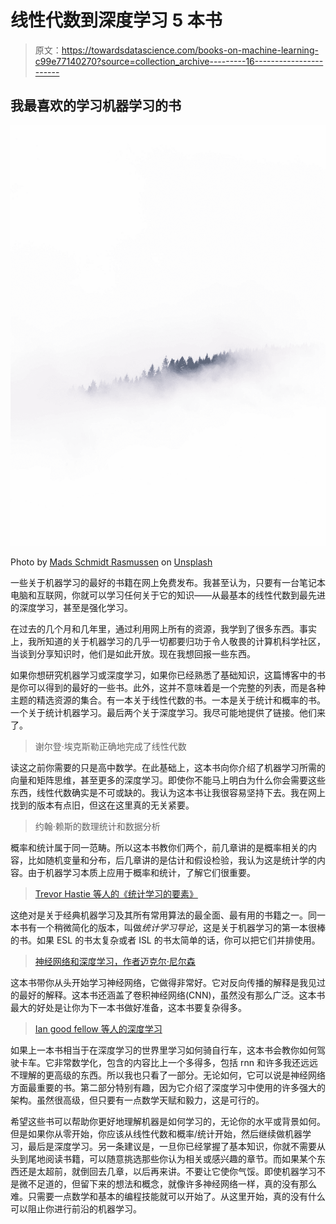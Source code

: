 # 线性代数到深度学习 5 本书

> 原文：<https://towardsdatascience.com/books-on-machine-learning-c99e77140270?source=collection_archive---------16----------------------->

## 我最喜欢的学习机器学习的书

![](img/06864fdd21a71655aae72f7de730142e.png)

Photo by [Mads Schmidt Rasmussen](https://unsplash.com/@mvds?utm_source=medium&utm_medium=referral) on [Unsplash](https://unsplash.com?utm_source=medium&utm_medium=referral)

一些关于机器学习的最好的书籍在网上免费发布。我甚至认为，只要有一台笔记本电脑和互联网，你就可以学习任何关于它的知识——从最基本的线性代数到最先进的深度学习，甚至是强化学习。

在过去的几个月和几年里，通过利用网上所有的资源，我学到了很多东西。事实上，我所知道的关于机器学习的几乎一切都要归功于令人敬畏的计算机科学社区，当谈到分享知识时，他们是如此开放。现在我想回报一些东西。

如果你想研究机器学习或深度学习，如果你已经熟悉了基础知识，这篇博客中的书是你可以得到的最好的一些书。此外，这并不意味着是一个完整的列表，而是各种主题的精选资源的集合。有一本关于线性代数的书。一本是关于统计和概率的书。一个关于统计机器学习。最后两个关于深度学习。我尽可能地提供了链接。他们来了。

> 谢尔登·埃克斯勒正确地完成了线性代数

读这之前你需要的只是高中数学。在此基础上，这本书向你介绍了机器学习所需的向量和矩阵思维，甚至更多的深度学习。即使你不能马上明白为什么你会需要这些东西，线性代数确实是不可或缺的。我认为这本书让我很容易坚持下去。我在网上找到的版本有点旧，但这在这里真的无关紧要。

> 约翰·赖斯的数理统计和数据分析

概率和统计属于同一范畴。所以这本书教你们两个，前几章讲的是概率相关的内容，比如随机变量和分布，后几章讲的是估计和假设检验，我认为这是统计学的内容。由于机器学习本质上应用于概率和统计，了解它们很重要。

> [Trevor Hastie 等人的《统计学习的要素》](https://web.stanford.edu/~hastie/Papers/ESLII.pdf)

这绝对是关于经典机器学习及其所有常用算法的最全面、最有用的书籍之一。同一本书有一个稍微简化的版本，叫做*统计学习导论*，这是关于机器学习的第一本很棒的书。如果 ESL 的书太复杂或者 ISL 的书太简单的话，你可以把它们并排使用。

> [神经网络和深度学习，作者迈克尔·尼尔森](http://neuralnetworksanddeeplearning.com/)

这本书带你从头开始学习神经网络，它做得非常好。它对反向传播的解释是我见过的最好的解释。这本书还涵盖了卷积神经网络(CNN)，虽然没有那么广泛。这本书最大的好处是让你为下一本书做好准备，这本书要复杂得多。

> [Ian good fellow 等人的深度学习](http://www.deeplearningbook.org/)

如果上一本书相当于在深度学习的世界里学习如何骑自行车，这本书会教你如何驾驶卡车。它非常数学化，包含的内容比上一个多得多，包括 rnn 和许多我还远远不理解的更高级的东西。所以我也只看了一部分。无论如何，它可以说是神经网络方面最重要的书。第二部分特别有趣，因为它介绍了深度学习中使用的许多强大的架构。虽然很高级，但只要有一点数学天赋和毅力，这是可行的。

希望这些书可以帮助你更好地理解机器是如何学习的，无论你的水平或背景如何。但是如果你从零开始，你应该从线性代数和概率/统计开始，然后继续做机器学习，最后是深度学习。另一条建议是，一旦你已经掌握了基本知识，你就不需要从头到尾地阅读书籍，可以随意挑选那些你认为相关或感兴趣的章节。而如果某个东西还是太超前，就倒回去几章，以后再来讲。不要让它使你气馁。即使机器学习不是微不足道的，但留下来的想法和概念，就像许多神经网络一样，真的没有那么难。只需要一点数学和基本的编程技能就可以开始了。从这里开始，真的没有什么可以阻止你进行前沿的机器学习。